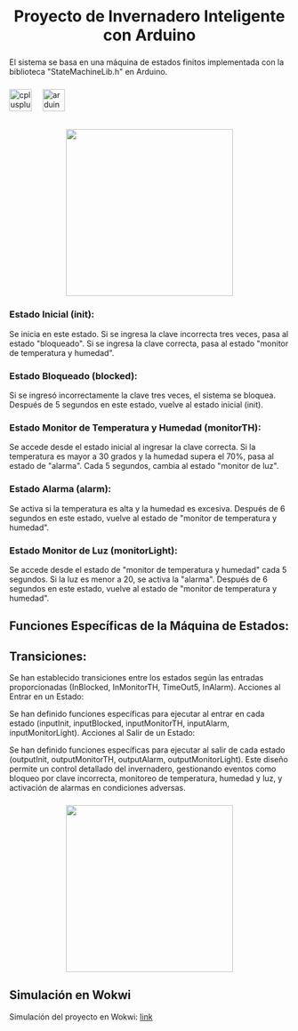 <h1 align="center">Proyecto de Invernadero Inteligente con Arduino</h1>

###

<p align="left">El sistema se basa en una máquina de estados finitos implementada con la biblioteca "StateMachineLib.h" en Arduino.</p>

###

<div align="left">
  <img src="https://cdn.jsdelivr.net/gh/devicons/devicon/icons/cplusplus/cplusplus-original.svg" height="40" alt="cplusplus logo"  />
  <img width="12" />
  <img src="https://cdn.jsdelivr.net/gh/devicons/devicon/icons/arduino/arduino-original.svg" height="40" alt="arduino logo"  />
</div>

###

<h2 align="left"></h2>

###

<div align="center">
  <img height="300" src="https://res.cloudinary.com/dilrruxyx/image/upload/v1702167451/simulador.png"  />
</div>

###

### Estado Inicial (init):

Se inicia en este estado.
Si se ingresa la clave incorrecta tres veces, pasa al estado "bloqueado".
Si se ingresa la clave correcta, pasa al estado "monitor de temperatura y humedad".

### Estado Bloqueado (blocked):

Si se ingresó incorrectamente la clave tres veces, el sistema se bloquea.
Después de 5 segundos en este estado, vuelve al estado inicial (init).

### Estado Monitor de Temperatura y Humedad (monitorTH):

Se accede desde el estado inicial al ingresar la clave correcta.
Si la temperatura es mayor a 30 grados y la humedad supera el 70%, pasa al estado de "alarma".
Cada 5 segundos, cambia al estado "monitor de luz".

### Estado Alarma (alarm):

Se activa si la temperatura es alta y la humedad es excesiva.
Después de 6 segundos en este estado, vuelve al estado de "monitor de temperatura y humedad".

### Estado Monitor de Luz (monitorLight):

Se accede desde el estado de "monitor de temperatura y humedad" cada 5 segundos.
Si la luz es menor a 20, se activa la "alarma".
Después de 6 segundos en este estado, vuelve al estado de "monitor de temperatura y humedad".

###

## Funciones Específicas de la Máquina de Estados:
## Transiciones:

Se han establecido transiciones entre los estados según las entradas proporcionadas (InBlocked, InMonitorTH, TimeOut5, InAlarm).
Acciones al Entrar en un Estado:

Se han definido funciones específicas para ejecutar al entrar en cada estado (inputInit, inputBlocked, inputMonitorTH, inputAlarm, inputMonitorLight).
Acciones al Salir de un Estado:

Se han definido funciones específicas para ejecutar al salir de cada estado (outputInit, outputMonitorTH, outputAlarm, outputMonitorLight).
Este diseño permite un control detallado del invernadero, gestionando eventos como bloqueo por clave incorrecta, 
monitoreo de temperatura, humedad y luz, y activación de alarmas en condiciones adversas.

###

<div align="center">
  <img height="300" src="https://res.cloudinary.com/dilrruxyx/image/upload/v1702164701/estados.png"  />
</div>

## Simulación en Wokwi

Simulación del proyecto en Wokwi:
[link](https://wokwi.com/arduino/projects/383594322323065857)

